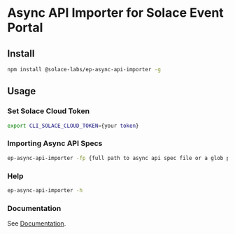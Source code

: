 # Async API Importer for Solace Event Portal

## Install

```bash
npm install @solace-labs/ep-async-api-importer -g
```

## Usage

### Set Solace Cloud Token

```bash
export CLI_SOLACE_CLOUD_TOKEN={your token}
```

### Importing Async API Specs

```bash
ep-async-api-importer -fp {full path to async api spec file or a glob pattern}
```

### Help

```bash
ep-async-api-importer -h
```

### Documentation

See [Documentation](https://solacelabs.github.io/solace-tools-typescript/).
